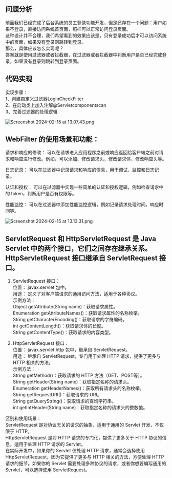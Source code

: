 ## 问题分析
前面我们已经完成了后台系统的员工登录功能开发，但是还存在一个问题：用户如果不登录，直接访问系统首页面，照样可以正常访问登录页面。    
这种设计并不合理，我们希望看到的效果应该是，只有登录成功后才可以访问系统中的页面，如果没有登录则跳转到登录。   
那么，具体应该怎么实现呢？    
答案就是使用过滤器或者拦截器，在过滤器或者拦截器中判断用户是否已经完成登录，如果没有登录则跳转到登录页面。   

## 代码实现   
实现步骤：   
1、创建自定义过滤器LoginCheckFilter   
2、在启动类上加入注解@Servletcomponentscan   
3、完善过滤器的处理逻辑    

![Screenshot 2024-02-15 at 13.07.43.png](https://img.xwyue.com/i/2024/02/15/65ce0ca63cefc.png)

## WebFilter 的使用场景和功能：   

请求和响应的修改： 可以在请求进入应用程序之前或响应返回给客户端之前对请求和响应进行修改。例如，可以添加、修改请求头，修改请求体，修改响应头等。    
 
日志记录： 可以在过滤器中记录请求和响应的信息，用于调试、监控和日志记录。    

认证和授权： 可以在过滤器中实现一些简单的认证和授权逻辑，例如检查请求中的 token，判断用户是否有权限等。   

性能监控： 可以在过滤器中添加性能监控逻辑，例如记录请求处理时间，响应时间等。   


![Screenshot 2024-02-15 at 13.13.31.png](https://img.xwyue.com/i/2024/02/15/65ce0e00cbac6.png)


## ServletRequest 和 HttpServletRequest 是 Java Servlet 中的两个接口，它们之间存在继承关系。HttpServletRequest 接口继承自 ServletRequest 接口。      

1. ServletRequest 接口：     
位置： javax.servlet 包中。    
用途： 定义了对客户端请求的通用访问方法，适用于各种协议。    
示例方法：     
Object getAttribute(String name)：获取请求属性。    
Enumeration<String> getAttributeNames()：获取请求属性的名称枚举。    
String getCharacterEncoding()：获取请求的字符编码。   
int getContentLength()：获取请求体的长度。    
String getContentType()：获取请求的内容类型。    

2. HttpServletRequest 接口：      
位置： javax.servlet.http 包中，继承自 ServletRequest。     
用途： 继承自 ServletRequest，专门用于处理 HTTP 请求，提供了更多与 HTTP 相关的方法。      
示例方法：    
String getMethod()：获取请求的 HTTP 方法（GET、POST等）。     
String getHeader(String name)：获取指定名称的请求头。    
Enumeration<String> getHeaderNames()：获取所有请求头的名称枚举。    
String getRequestURI()：获取请求的 URI。    
String getQueryString()：获取请求的查询字符串。    
int getIntHeader(String name)：获取指定名称的请求头的整数值。    

区别和使用场景：      
ServletRequest 是对协议无关的请求的抽象，适用于通用的 Servlet 开发，不仅限于 HTTP。     
HttpServletRequest 是对 HTTP 请求的专门化，提供了更多关于 HTTP 协议的信息，适用于处理 HTTP 请求的 Servlet。    
在实际开发中，如果你的 Servlet 仅处理 HTTP 请求，通常会选择使用 HttpServletRequest，因为它提供了更多与 HTTP 相关的方法，方便处理 HTTP 请求的细节。如果你的 Servlet 需要处理多种协议的请求，或者你想要编写通用的 Servlet，可以选择使用 ServletRequest。    








